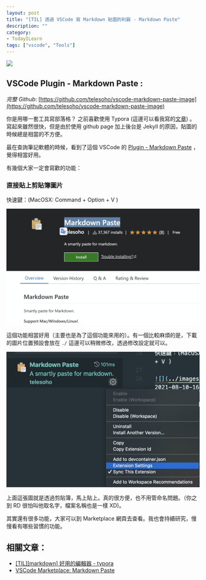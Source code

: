 ```yaml
---
layout: post
title: "[TIL] 透過 VSCode 寫 Markdown 貼圖的利器 - Markdown Paste"
description: ""
category: 
- TodayILearn
tags: ["vscode", "Tools"]
---
```



![](https://github.com/telesoho/vscode-markdown-paste-image/raw/master/res/markdown_paste_demo_min.gif)


## VSCode Plugin - Markdown Paste :

*完整 Github*: [https://github.com/telesoho/vscode-markdown-paste-image](https://github.com/telesoho/vscode-markdown-paste-image)

你是用哪一套工具寫部落格？ 之前喜歡使用 Typora (這邊可以看我寫的[文章](https://www.evanlin.com/til-mdeditor-typora/)) 。 寫起來雖然很快，但是由於使用 github page 加上後台是 Jekyll 的原因，貼圖的時候總是相當的不方便。

最在查詢筆記軟體的時候，看到了這個 VSCode 的 [Plugin - Markdown Paste](https://marketplace.visualstudio.com/items?itemName=telesoho.vscode-markdown-paste-image) ，覺得相當好用。

有幾個大家一定會寫歡的功能：

### 直接貼上剪貼簿圖片

快速鍵：(MacOSX: Command + Option + V )

![](../images/2021/2021-08-10-16-56-16.png)

這個功能相當好用（主要也是為了這個功能來用的）。有一個比較麻煩的是，下載的圖片位置預設會放在 `./` 這邊可以稍微修改，透過修改設定就可以。

![](../images/2021/2021-08-10-17-01-28.png)

上面這張圖就是透過剪貼簿，馬上貼上。真的很方便，也不用管命名問題。（你之到 RD 很怕叫他取名字，檔案名稱也是一樣 XD)。

其實還有很多功能，大家可以到 Marketplace 網頁去查看。我也會持續研究，慢慢看有哪些習慣的功能。
## 相關文章：

- [[TIL][markdown] 好用的編輯器 - typora](https://www.evanlin.com/til-mdeditor-typora/)
- [VSCode Marketplace: Markdown Paste](https://marketplace.visualstudio.com/items?itemName=telesoho.vscode-markdown-paste-image)

